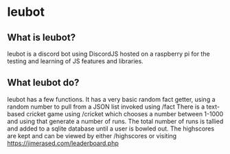 # Ieubot
## What is Ieubot?
Ieubot is a discord bot using DiscordJS hosted on a raspberry pi for the testing and learning of JS features and libraries.

## What Ieubot do?
Ieubot has a few functions. 
It has a very basic random fact getter, using a random number to pull from a JSON list invoked using /fact
There is a text-based cricket game using /cricket which chooses a number between 1-1000 and using that generate a number of runs. The total number of runs is tallied and added to a sqlite database until a user is bowled out. The highscores are kept and can be viewed by either /highscores or visiting https://jimerased.com/leaderboard.php